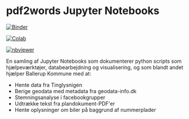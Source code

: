 # pdf2words Jupyter Notebooks

[![Binder](https://mybinder.org/badge_logo.svg)](https://mybinder.org/v2/gh/LaGuer/pdf2words/master)

[![Colab](https://colab.research.google.com/assets/colab-badge.svg)](https://colab.research.google.com/github/laguer/pdf2words/blob/master/Jupyter-Notebook%20Practice%20Physical%20Constants%20Ratios.ipynb)

[![nbviewer](https://img.shields.io/badge/view%20on-nbviewer-brightgreen.svg)](https://nbviewer.jupyter.org/github/LaGuer/pdf2words/blob/master/Jupyter-Notebook%20Practice%20Physical%20Constants%20Ratios.ipynb)

En samling af Jupyter Notebooks som dokumenterer python scripts som hjælpeværktøjer, databearbejdning og visualisering, og som blandt andet hjælper Ballerup Kommune med at:
* Hente data fra Tinglysnigen
* Berige geodata med metadata fra geodata-info.dk
* Stemningsanalyse i facebookgrupper
* Udtrække tekst fra plandokument-PDF'er
* Hente oplysninger om biler på baggrund af nummerplader
